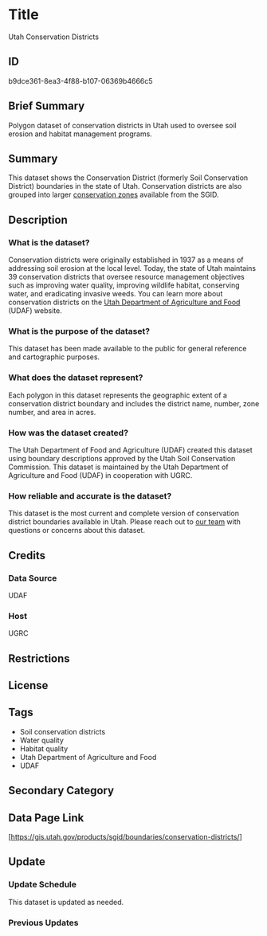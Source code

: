 # Title

Utah Conservation Districts

## ID

b9dce361-8ea3-4f88-b107-06369b4666c5

## Brief Summary

Polygon dataset of conservation districts in Utah used to oversee soil erosion and habitat management programs.

## Summary

This dataset shows the Conservation District (formerly Soil Conservation District) boundaries in the state of Utah. Conservation districts are also grouped into larger [conservation zones](https://gis.utah.gov/products/sgid/boundaries/conservation-zones/) available from the SGID.

## Description

### What is the dataset?

Conservation districts were originally established in 1937 as a means of addressing soil erosion at the local level. Today, the state of Utah maintains 39 conservation districts that oversee resource management objectives such as improving water quality, improving wildlife habitat, conserving water, and eradicating invasive weeds. You can learn more about conservation districts on the [Utah Department of Agriculture and Food](https://ag.utah.gov/farmers/conservation-division/conservation-districts/) (UDAF) website.

### What is the purpose of the dataset?

This dataset has been made available to the public for general reference and cartographic purposes.

### What does the dataset represent?

Each polygon in this dataset represents the geographic extent of a conservation district boundary and includes the district name, number, zone number, and area in acres.

### How was the dataset created?

The Utah Department of Food and Agriculture (UDAF) created this dataset using boundary descriptions approved by the Utah Soil Conservation Commission. This dataset is maintained by the Utah Department of Agriculture and Food (UDAF) in cooperation with UGRC.

### How reliable and accurate is the dataset?

This dataset is the most current and complete version of conservation district boundaries available in Utah. Please reach out to [our team](https://gis.utah.gov/contact/) with questions or concerns about this dataset.

## Credits

### Data Source

UDAF

### Host

UGRC

## Restrictions

## License

## Tags

- Soil conservation districts
- Water quality
- Habitat quality
- Utah Department of Agriculture and Food
- UDAF

## Secondary Category

## Data Page Link

[https://gis.utah.gov/products/sgid/boundaries/conservation-districts/]

## Update

### Update Schedule

This dataset is updated as needed.

### Previous Updates
